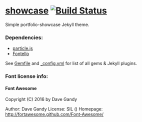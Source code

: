 # [showcase](https://vllur.github.io/showcase/) [![Build Status](https://travis-ci.org/vllur/showcase.svg?branch=master)](https://travis-ci.org/vllur/showcase)

Simple portfolio-showcase Jekyll theme.

### Dependencies:
  - [particle.js](https://github.com/VincentGarreau/particles.js/)
  - [Fontello](http://fontello.com/)

See [Gemfile](./Gemfile) and [_config.yml](./_config.yml) for list of all gems & Jekyll plugins.

### Font license info:
#### Font Awesome
   Copyright (C) 2016 by Dave Gandy

   Author:    Dave Gandy
   License:   SIL ()
   Homepage:  http://fortawesome.github.com/Font-Awesome/
